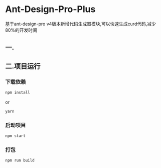 # Ant-Design-Pro-Plus

基于ant-design-pro v4版本新增代码生成器模块,可以快速生成curd代码,减少80%的开发时间

## 一.

## 二.项目运行
### 下载依赖

```bash
npm install
```
or
```bash
yarn
```


### 启动项目 

```bash
npm start
```

### 打包

```bash
npm run build
```
